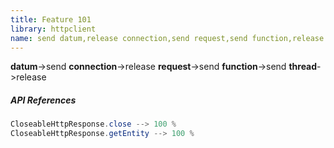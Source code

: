 ```yaml
---
title: Feature 101
library: httpclient
name: send datum,release connection,send request,send function,release thread
---
```


**datum**->send **connection**->release **request**->send **function**->send **thread**->release 

##### API References

```java
CloseableHttpResponse.close --> 100 %
CloseableHttpResponse.getEntity --> 100 %
```
